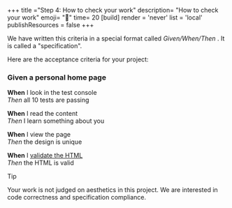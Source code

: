 +++
title ="Step 4: How to check your work"
description= "How to check your work"
emoji= "🤖"
time= 20
[build]
  render = 'never'
  list = 'local'
  publishResources = false 
+++

We have written this criteria in a special format called _Given/When/Then_ . It is called a "specification".

Here are the acceptance criteria for your project:

### Given a personal home page

**When** I look in the test console  
_Then_ all 10 tests are passing

**When** I read the content  
_Then_ I learn something about you

**When** I view the page  
_Then_ the design is unique

**When** I [validate the HTML](https://validator.w3.org/#validate_by_input+with_options)  
_Then_ the HTML is valid

> [!TIP]
> Your work is not judged on aesthetics in this project. We are interested in code correctness and specification compliance.
